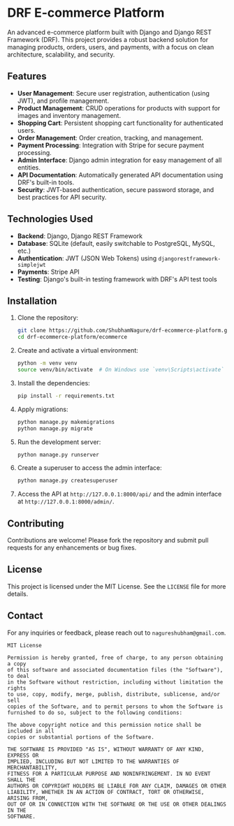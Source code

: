 # DRF E-commerce Platform

An advanced e-commerce platform built with Django and Django REST Framework (DRF). This project provides a robust backend solution for managing products, orders, users, and payments, with a focus on clean architecture, scalability, and security.

## Features

- **User Management**: Secure user registration, authentication (using JWT), and profile management.
- **Product Management**: CRUD operations for products with support for images and inventory management.
- **Shopping Cart**: Persistent shopping cart functionality for authenticated users.
- **Order Management**: Order creation, tracking, and management.
- **Payment Processing**: Integration with Stripe for secure payment processing.
- **Admin Interface**: Django admin integration for easy management of all entities.
- **API Documentation**: Automatically generated API documentation using DRF's built-in tools.
- **Security**: JWT-based authentication, secure password storage, and best practices for API security.

## Technologies Used

- **Backend**: Django, Django REST Framework
- **Database**: SQLite (default, easily switchable to PostgreSQL, MySQL, etc.)
- **Authentication**: JWT (JSON Web Tokens) using `djangorestframework-simplejwt`
- **Payments**: Stripe API
- **Testing**: Django's built-in testing framework with DRF's API test tools

## Installation

1. Clone the repository:
   ```bash
   git clone https://github.com/ShubhamNagure/drf-ecommerce-platform.git
   cd drf-ecommerce-platform/ecommerce
   ```

2. Create and activate a virtual environment:
   ```bash
   python -m venv venv
   source venv/bin/activate  # On Windows use `venv\Scripts\activate`
   ```

3. Install the dependencies:
   ```bash
   pip install -r requirements.txt
   ```

4. Apply migrations:
   ```bash
   python manage.py makemigrations
   python manage.py migrate
   ```

5. Run the development server:
   ```bash
   python manage.py runserver
   ```

6. Create a superuser to access the admin interface:
   ```bash
   python manage.py createsuperuser
   ```

7. Access the API at `http://127.0.0.1:8000/api/` and the admin interface at `http://127.0.0.1:8000/admin/`.

## Contributing

Contributions are welcome! Please fork the repository and submit pull requests for any enhancements or bug fixes.

## License

This project is licensed under the MIT License. See the `LICENSE` file for more details.

## Contact

For any inquiries or feedback, please reach out to `nagureshubham@gmail.com`.


   ```plaintext
   MIT License

   Permission is hereby granted, free of charge, to any person obtaining a copy
   of this software and associated documentation files (the "Software"), to deal
   in the Software without restriction, including without limitation the rights
   to use, copy, modify, merge, publish, distribute, sublicense, and/or sell
   copies of the Software, and to permit persons to whom the Software is
   furnished to do so, subject to the following conditions:

   The above copyright notice and this permission notice shall be included in all
   copies or substantial portions of the Software.

   THE SOFTWARE IS PROVIDED "AS IS", WITHOUT WARRANTY OF ANY KIND, EXPRESS OR
   IMPLIED, INCLUDING BUT NOT LIMITED TO THE WARRANTIES OF MERCHANTABILITY,
   FITNESS FOR A PARTICULAR PURPOSE AND NONINFRINGEMENT. IN NO EVENT SHALL THE
   AUTHORS OR COPYRIGHT HOLDERS BE LIABLE FOR ANY CLAIM, DAMAGES OR OTHER
   LIABILITY, WHETHER IN AN ACTION OF CONTRACT, TORT OR OTHERWISE, ARISING FROM,
   OUT OF OR IN CONNECTION WITH THE SOFTWARE OR THE USE OR OTHER DEALINGS IN THE
   SOFTWARE.

